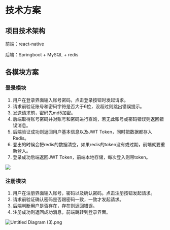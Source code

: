 # 技术方案

## **项目技术架构**

前端：react-native

后端：Springboot + MySQL + redis

## **各模块方案**

### **登录模块**

1. 用户在登录界面输入账号密码，点击登录按钮时发起请求。
2. 请求前验证账号和密码字符是否大于6位，没超过则跳出错误提示。
3. 发送请求前，密码先md5加密。
4. 后端取得账号密码并对账号和密码进行查询，若无此账号或密码错误则返回错误消息。
5. 后端验证成功则返回用户基本信息以及JWT Token，同时把数据都存入 Redis。
6. 登出的时候会把redis的数据清空，如果redis的token没有或过期，前端就要重新登入。
7. 登录成功后端返回JWT Token，前端本地存储，每次登入则带token。

![](https://gulimall-franky.oss-cn-hangzhou.aliyuncs.com/%E6%B3%A8%E5%86%8C%E6%B5%81%E7%A8%8B%E5%9B%BE.png)

### **注册模块**

1. 用户在注册界面输入账号，密码以及确认密码。点击注册按钮发起请求。
2. 请求前验证确认密码是否跟密码一致，一致才发起请求。
3. 后端判断用户是否存在，存在则返回错误。
4. 注册成功则返回成功消息，前端跳转到登录界面。

![Untitled Diagram (3).png](https://gulimall-franky.oss-cn-hangzhou.aliyuncs.com/%E6%B3%A8%E5%86%8C%E6%B5%81%E7%A8%8B%E5%9B%BE.png)